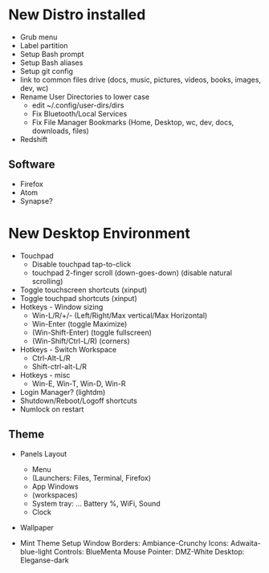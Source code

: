 # New Distro installed
* Grub menu
* Label partition
* Setup Bash prompt
* Setup Bash aliases
* Setup git config
* link to common files drive (docs, music, pictures, videos, books, images, dev, wc)
* Rename User Directories to lower case
	* edit ~/.config/user-dirs/dirs
	* Fix Bluetooth/Local Services
	* Fix File Manager Bookmarks (Home, Desktop, wc, dev, docs, downloads, files)
* Redshift

## Software
* Firefox
* Atom
* Synapse?

# New Desktop Environment
* Touchpad
	* Disable touchpad tap-to-click
	* touchpad 2-finger scroll (down-goes-down) (disable natural scrolling)
* Toggle touchscreen shortcuts (xinput)
* Toggle touchpad shortcuts (xinput)
* Hotkeys - Window sizing
	* Win-L/R/+/- (Left/Right/Max vertical/Max Horizontal)
	* Win-Enter (toggle Maximize)
	* (Win-Shift-Enter) (toggle fullscreen)
	* (Win-Shift/Ctrl-L/R) (corners)
* Hotkeys - Switch Workspace
	* Ctrl-Alt-L/R
	* Shift-ctrl-alt-L/R
* Hotkeys - misc
	* Win-E, Win-T, Win-D, Win-R
* Login Manager? (lightdm)
* Shutdown/Reboot/Logoff shortcuts
* Numlock on restart

## Theme
* Panels Layout
	* Menu
	* (Launchers: Files, Terminal, Firefox)
	* App Windows
	* (workspaces)
	* System tray: ... Battery %, WiFi, Sound
	* Clock
* Wallpaper

* Mint Theme Setup
    Window Borders: Ambiance-Crunchy
    Icons: Adwaita-blue-light
    Controls: BlueMenta
    Mouse Pointer: DMZ-White
    Desktop: Eleganse-dark
